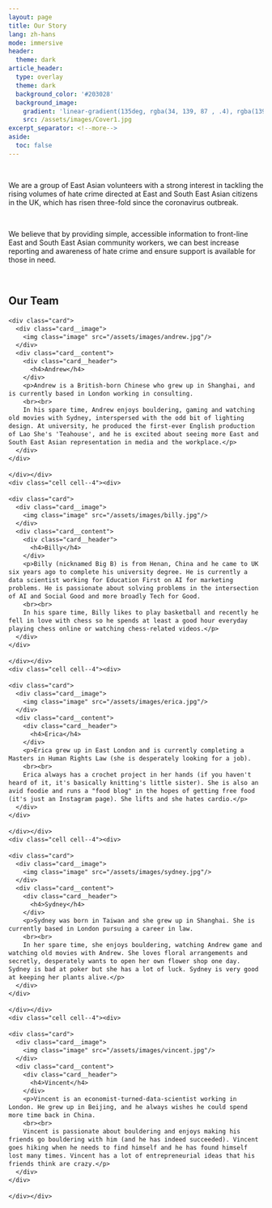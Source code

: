 ```yaml
---
layout: page
title: Our Story
lang: zh-hans
mode: immersive
header:
  theme: dark
article_header:
  type: overlay
  theme: dark
  background_color: '#203028'
  background_image:
    gradient: 'linear-gradient(135deg, rgba(34, 139, 87 , .4), rgba(139, 34, 139, .4))'
    src: /assets/images/Cover1.jpg
excerpt_separator: <!--more-->
aside:
  toc: false
---
```

<!--more-->

<br>

We are a group of East Asian volunteers with a strong interest in tackling the rising volumes of hate crime directed at East and South East Asian citizens in the UK, which has risen three-fold since the coronavirus outbreak.

<br>

We believe that by providing simple, accessible information to front-line East and South East Asian community workers, we can best increase reporting and awareness of hate crime and ensure support is available for those in need.

<br>

## Our Team

  <div class="grid">
    <div class="cell cell--4"><div>

    <div class="card">
      <div class="card__image">
        <img class="image" src="/assets/images/andrew.jpg"/>
      </div>
      <div class="card__content">
        <div class="card__header">
          <h4>Andrew</h4>
        </div>
        <p>Andrew is a British-born Chinese who grew up in Shanghai, and is currently based in London working in consulting.
        <br><br>
        In his spare time, Andrew enjoys bouldering, gaming and watching old movies with Sydney, interspersed with the odd bit of lighting design. At university, he produced the first-ever English production of Lao She's 'Teahouse', and he is excited about seeing more East and South East Asian representation in media and the workplace.</p>
      </div>
    </div>

    </div></div>
    <div class="cell cell--4"><div>

    <div class="card">
      <div class="card__image">
        <img class="image" src="/assets/images/billy.jpg"/>
      </div>
      <div class="card__content">
        <div class="card__header">
          <h4>Billy</h4>
        </div>
        <p>Billy (nicknamed Big B) is from Henan, China and he came to UK six years ago to complete his university degree. He is currently a data scientist working for Education First on AI for marketing problems. He is passionate about solving problems in the intersection of AI and Social Good and more broadly Tech for Good.
        <br><br>
        In his spare time, Billy likes to play basketball and recently he fell in love with chess so he spends at least a good hour everyday playing chess online or watching chess-related videos.</p>
      </div>
    </div>

    </div></div>
    <div class="cell cell--4"><div>

    <div class="card">
      <div class="card__image">
        <img class="image" src="/assets/images/erica.jpg"/>
      </div>
      <div class="card__content">
        <div class="card__header">
          <h4>Erica</h4>
        </div>
        <p>Erica grew up in East London and is currently completing a Masters in Human Rights Law (she is desperately looking for a job).
        <br><br>
        Erica always has a crochet project in her hands (if you haven't heard of it, it's basically knitting's little sister). She is also an avid foodie and runs a "food blog" in the hopes of getting free food (it's just an Instagram page). She lifts and she hates cardio.</p>
      </div>
    </div>

    </div></div>
    <div class="cell cell--4"><div>

    <div class="card">
      <div class="card__image">
        <img class="image" src="/assets/images/sydney.jpg"/>
      </div>
      <div class="card__content">
        <div class="card__header">
          <h4>Sydney</h4>
        </div>
        <p>Sydney was born in Taiwan and she grew up in Shanghai. She is currently based in London pursuing a career in law.
        <br><br>
        In her spare time, she enjoys bouldering, watching Andrew game and watching old movies with Andrew. She loves floral arrangements and secretly, desperately wants to open her own flower shop one day. Sydney is bad at poker but she has a lot of luck. Sydney is very good at keeping her plants alive.</p>
      </div>
    </div>

    </div></div>
    <div class="cell cell--4"><div>

    <div class="card">
      <div class="card__image">
        <img class="image" src="/assets/images/vincent.jpg"/>
      </div>
      <div class="card__content">
        <div class="card__header">
          <h4>Vincent</h4>
        </div>
        <p>Vincent is an economist-turned-data-scientist working in London. He grew up in Beijing, and he always wishes he could spend more time back in China.
        <br><br>
        Vincent is passionate about bouldering and enjoys making his friends go bouldering with him (and he has indeed succeeded). Vincent goes hiking when he needs to find himself and he has found himself lost many times. Vincent has a lot of entrepreneurial ideas that his friends think are crazy.</p>
      </div>
    </div>

    </div></div>

  </div>
